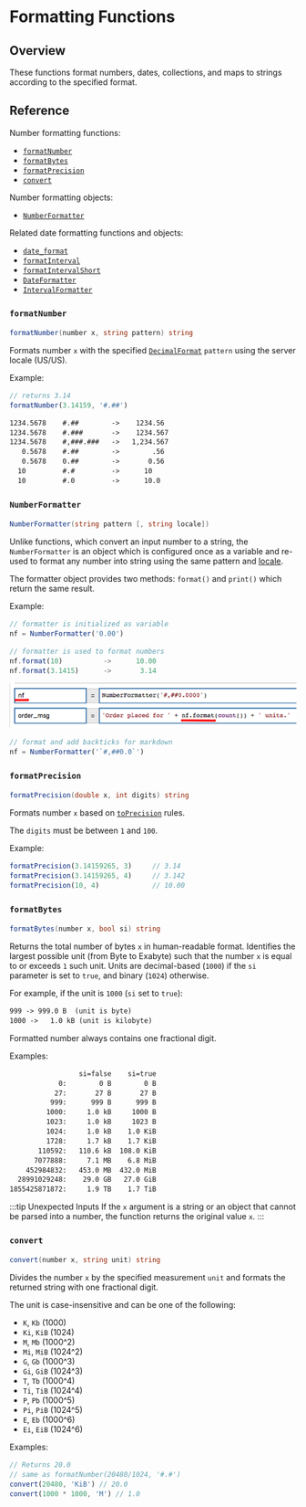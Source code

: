 # Formatting Functions

## Overview

These functions format numbers, dates, collections, and maps to strings according to the specified format.

## Reference

Number formatting functions:

* [`formatNumber`](#formatnumber)
* [`formatBytes`](#formatbytes)
* [`formatPrecision`](#formatprecision)
* [`convert`](#convert)

Number formatting objects:

* [`NumberFormatter`](#numberformatter)

Related date formatting functions and objects:

* [`date_format`](functions-date.md#date_format)
* [`formatInterval`](functions-date.md#formatinterval)
* [`formatIntervalShort`](functions-date.md#formatintervalshort)
* [`DateFormatter`](functions-date.md#dateformatter)
* [`IntervalFormatter`](functions-date.md#intervalformatter)

### `formatNumber`

```csharp
formatNumber(number x, string pattern) string
```

Formats number `x` with the specified [`DecimalFormat`](https://docs.oracle.com/javase/7/docs/api/java/text/DecimalFormat.html) `pattern` using the server locale (US/US).

Example:

```javascript
// returns 3.14
formatNumber(3.14159, '#.##')
```

```txt
1234.5678    #.##        ->    1234.56
1234.5678    #.###       ->    1234.567
1234.5678    #,###.###   ->   1,234.567
   0.5678    #.##        ->        .56
   0.5678    0.##        ->       0.56
  10         #.#         ->      10
  10         #.0         ->      10.0  
```

### `NumberFormatter`

```csharp
NumberFormatter(string pattern [, string locale])
```

Unlike functions, which convert an input number to a string, the `NumberFormatter` is an object which is configured once as a variable and re-used to format any number into string using the same pattern and [locale](./locales.md).

The formatter object provides two methods: `format()` and `print()` which return the same result.

Example:

```javascript
// formatter is initialized as variable
nf = NumberFormatter('0.00')
```

```javascript
// formatter is used to format numbers
nf.format(10)          ->      10.00
nf.format(3.1415)      ->       3.14
```

![](./images/number_formatter.png)

```javascript
// format and add backticks for markdown
nf = NumberFormatter('`#,##0.0`')
```

### `formatPrecision`

```csharp
formatPrecision(double x, int digits) string
```

Formats number `x` based on [`toPrecision`](https://developer.mozilla.org/en-US/docs/Web/JavaScript/Reference/Global_Objects/Number/toPrecision) rules.

The `digits` must be between `1` and `100`.

Example:

```javascript
formatPrecision(3.14159265, 3)     // 3.14
formatPrecision(3.14159265, 4)     // 3.142
formatPrecision(10, 4)             // 10.00
```

### `formatBytes`

```csharp
formatBytes(number x, bool si) string
```

Returns the total number of bytes `x` in human-readable format. Identifies the largest possible unit (from Byte to Exabyte) such that the number `x` is equal to or exceeds `1` such unit. Units are decimal-based (`1000`) if the `si` parameter is set to `true`, and binary (`1024`) otherwise.

For example, if the unit is `1000` (`si` set to `true`):

```txt
999 -> 999.0 B  (unit is byte)
1000 ->   1.0 kB (unit is kilobyte)
```

Formatted number always contains one fractional digit.

Examples:

<!-- markdownlint-disable MD107 -->

```txt
                 si=false    si=true
            0:        0 B        0 B
           27:       27 B       27 B
          999:      999 B      999 B
         1000:     1.0 kB     1000 B
         1023:     1.0 kB     1023 B
         1024:     1.0 kB    1.0 KiB
         1728:     1.7 kB    1.7 KiB
       110592:   110.6 kB  108.0 KiB
      7077888:     7.1 MB    6.8 MiB
    452984832:   453.0 MB  432.0 MiB
  28991029248:    29.0 GB   27.0 GiB
1855425871872:     1.9 TB    1.7 TiB
```

<!-- markdownlint-enable MD107 -->

:::tip Unexpected Inputs
If the `x` argument is a string or an object that cannot be parsed into a number, the function returns the original value `x`.
:::

### `convert`

```csharp
convert(number x, string unit) string
```

Divides the number `x` by the specified measurement `unit` and formats the returned string with one fractional digit.

The unit is case-insensitive and can be one of the following:

* `K`, `Kb` (1000)
* `Ki`, `KiB` (1024)
* `M`, `Mb` (1000^2)
* `Mi`, `MiB` (1024^2)
* `G`, `Gb` (1000^3)
* `Gi`, `GiB` (1024^3)
* `T`, `Tb` (1000^4)
* `Ti`, `TiB` (1024^4)
* `P`, `Pb` (1000^5)
* `Pi`, `PiB` (1024^5)
* `E`, `Eb` (1000^6)
* `Ei`, `EiB` (1024^6)

Examples:

```javascript
// Returns 20.0
// same as formatNumber(20480/1024, '#.#')
convert(20480, 'KiB') // 20.0
convert(1000 * 1000, 'M') // 1.0
```